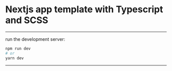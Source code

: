 # Nextjs app template with Typescript and SCSS
___
run the development server:

```bash
npm run dev
# or
yarn dev
```
___
